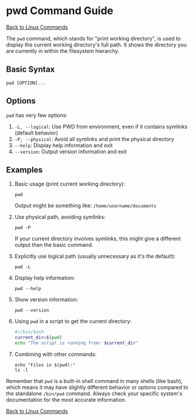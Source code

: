 # pwd Command Guide

[Back to Linux Commands](../readme.md)

The `pwd` command, which stands for "print working directory", is used to display the current working directory's full path. It shows the directory you are currently in within the filesystem hierarchy.

## Basic Syntax

```
pwd [OPTION]...
```

## Options

`pwd` has very few options:

1. `-L, --logical`: Use PWD from environment, even if it contains symlinks (default behavior)
2. `-P, --physical`: Avoid all symlinks and print the physical directory
3. `--help`: Display help information and exit
4. `--version`: Output version information and exit

## Examples

1. Basic usage (print current working directory):
   ```
   pwd
   ```
   Output might be something like: `/home/username/documents`

2. Use physical path, avoiding symlinks:
   ```
   pwd -P
   ```
   If your current directory involves symlinks, this might give a different output than the basic command.

3. Explicitly use logical path (usually unnecessary as it's the default):
   ```
   pwd -L
   ```

4. Display help information:
   ```
   pwd --help
   ```

5. Show version information:
   ```
   pwd --version
   ```

6. Using `pwd` in a script to get the current directory:
   ```bash
   #!/bin/bash
   current_dir=$(pwd)
   echo "The script is running from: $current_dir"
   ```

7. Combining with other commands:
   ```
   echo "Files in $(pwd):"
   ls -l
   ```

Remember that `pwd` is a built-in shell command in many shells (like bash), which means it may have slightly different behavior or options compared to the standalone `/bin/pwd` command. Always check your specific system's documentation for the most accurate information.

[Back to Linux Commands](../readme.md)
